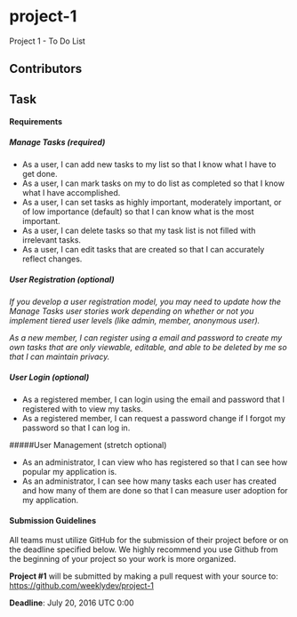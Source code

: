 # project-1
Project 1 - To Do List

## Contributors

## Task

#### Requirements

##### Manage Tasks (required)

* As a user, I can add new tasks to my list so that I know what I have to get done.
* As a user, I can mark tasks on my to do list as completed so that I know what I have accomplished.
* As a user, I can set tasks as highly important, moderately important, or of low importance (default) so that I can know what is the most important.
* As a user, I can delete tasks so that my task list is not filled with irrelevant tasks.
* As a user, I can edit tasks that are created so that I can accurately reflect changes.

##### User Registration (optional)

*If you develop a user registration model, you may need to update how the Manage Tasks user stories work depending on whether or not you implement tiered user levels (like admin, member, anonymous user).*

*As a new member, I can register using a email and password to create my own tasks that are only viewable, editable, and able to be deleted by me so that I can maintain privacy.*

##### User Login (optional)

* As a registered member, I can login using the email and password that I registered with to view my tasks.
* As a registered member, I can request a password change if I forgot my password so that I can log in.

#####User Management (stretch optional)

* As an administrator, I can view who has registered so that I can see how popular my application is.
* As an administrator, I can see how many tasks each user has created and how many of them are done so that I can measure user adoption for my application.

#### Submission Guidelines

All teams must utilize GitHub for the submission of their project before or on the deadline specified below. We highly recommend you use Github from the beginning of your project so your work is more organized.

**Project #1** will be submitted by making a pull request with your source to: https://github.com/weeklydev/project-1

**Deadline**: July 20, 2016 UTC 0:00
